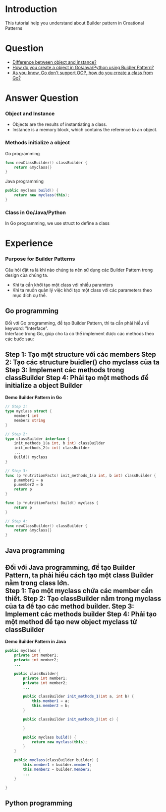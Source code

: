 # Introduction
This tutorial help you understand about Builder pattern in Creational Patterns

# Question
* [Difference between object and instance?](#object-and-instance)
* [How do you create a object in Go/Java/Python using Buidler Pattern?](#methods-initialize-a-object)
* [As you know, Go don't support OOP, how do you create a class from Go?](#class-in-gojavapython)

# Answer Question
### Object and Instance
- Objects are the results of instantiating a class. 
- Instance is a memory block, which contains the reference to an object. 

### Methods initialize a object
Go programming
```go
func newClassBuilder() classBuilder {
	return &myclass{}
}
```

Java programming
```java
public myclass build() {
    return new myclass(this);
}
```
### Class in Go/Java/Python
In Go programming, we use struct to define a class
# Experience
### Purpose for Builder Patterns
Câu hỏi đặt ra là khi nào chúng ta nên sử dụng các Builder Pattern trong design của chúng ta.
* Khi ta cần khởi tạo một class với nhiều paramters
* Khi ta muốn quản lý việc khởi tạo một class với các parameters theo mục đích cụ thể.
## Go programming
Đối với Go programming, để tạo Builder Pattern, thì ta cần phải hiểu về keyword: "Interface".  
Interface trong Go, giúp cho ta có thể implement được các methods theo các bước sau:

**Step 1:** Tạo một structure với các members
**Step 2:** Tạo các structure buidler() cho myclass của ta
**Step 3:** Implement các methods trong classBuilder 
**Step 4:** Phải tạo một methods để initialize a object Builder
--------------------------------------------------------------------------------
**Demo Builder Pattern in Go**
```go
// Step 1:
type myclass struct {
    member1 int 
    member2 string
}

// Step 2:
type classBuilder interface {
    init_methods_1(a int, b int) classBuilder
    init_methods_2(c int) classBuilder
    ...
	Build() myclass
}

// Step 3:
func (p *nutritionFacts) init_methods_1(a int, b int) classBuilder {
    p.member1 = a
    p.member2 = b
    return p
}

func (p *nutritionFacts) Build() myclass {
    return p
}

// Step 4:
func newClassBuilder() classBuilder {
	return &myclass{}
}

```

## Java programming
Đối với Java programming, để tạo Builder Pattern, ta phải hiểu cách tạo một class Builder nằm trong class lớn.  
**Step 1:** Tạo một myclass chứa các member cần thiết.
**Step 2:** Tạo classBuilder nằm trong myclass của ta để tạo các method builder.
**Step 3:** Implement các methods builder
**Step 4:** Phải tạo một method để tạo new object myclass từ classBuilder
--------------------------------------------------------------------------------
**Demo Builder Pattern in Java**
```java
public myclass {
    private int member1;
    private int member2;
    ...

    public classBuilder{
        private int member1;
        private int member2;
        ...

        public classBuilder init_methods_1(int a, int b) {
            this.member1 = a;
            this.member2 = b;
        }

        public classBuilder init_methods_2(int c) {

        }

        public myclass build() {
            return new myclass(this);
        }
    }

    public myclass(classBuilder builder) {
        this.member1 = builder.member1;
        this.member2 = builder.member2;
        ...
    }

}
```

## Python programming

```python

```